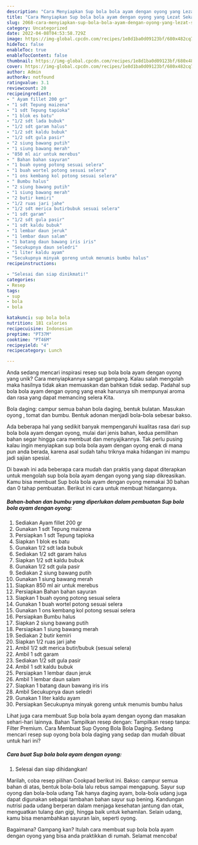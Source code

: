 ```yaml
---
description: "Cara Menyiapkan Sup bola bola ayam dengan oyong yang Lezat Sekali"
title: "Cara Menyiapkan Sup bola bola ayam dengan oyong yang Lezat Sekali"
slug: 2068-cara-menyiapkan-sup-bola-bola-ayam-dengan-oyong-yang-lezat-sekali
category: Uncategorized
date: 2022-04-08T04:53:58.729Z
image: https://img-global.cpcdn.com/recipes/1e8d1ba0d09123bf/680x482cq70/sup-bola-bola-ayam-dengan-oyong-foto-resep-utama.jpg
hideToc: false
enableToc: true
enableTocContent: false
thumbnail: https://img-global.cpcdn.com/recipes/1e8d1ba0d09123bf/680x482cq70/sup-bola-bola-ayam-dengan-oyong-foto-resep-utama.jpg
cover: https://img-global.cpcdn.com/recipes/1e8d1ba0d09123bf/680x482cq70/sup-bola-bola-ayam-dengan-oyong-foto-resep-utama.jpg
author: Admin
authorAv: notfound
ratingvalue: 3.1
reviewcount: 20
recipeingredient:
- " Ayam fillet 200 gr"
- "1 sdt Tepung maizena"
- "1 sdt Tepung tapioka"
- "1 blok es batu"
- "1/2 sdt lada bubuk"
- "1/2 sdt garam halus"
- "1/2 sdt kaldu bubuk"
- "1/2 sdt gula pasir"
- "2 siung bawang putih"
- "1 siung bawang merah"
- "850 ml air untuk merebus"
- " Bahan bahan sayuran"
- "1 buah oyong potong sesuai selera"
- "1 buah wortel potong sesuai selera"
- "1 ons kembang kol potong sesuai selera"
- " Bumbu halus"
- "2 siung bawang putih"
- "1 siung bawang merah"
- "2 butir kemiri"
- "1/2 ruas jari jahe"
- "1/2 sdt merica butirbubuk sesuai selera"
- "1 sdt garam"
- "1/2 sdt gula pasir"
- "1 sdt kaldu bubuk"
- "1 lembar daun jeruk"
- "1 lembar daun salam"
- "1 batang daun bawang iris iris"
- "Secukupnya daun seledri"
- "1 liter kaldu ayam"
- "Secukupnya minyak goreng untuk menumis bumbu halus"
recipeinstructions:

- "Selesai dan siap dinikmati!"
categories:
- Resep
tags:
- sup
- bola
- bola

katakunci: sup bola bola 
nutrition: 181 calories
recipecuisine: Indonesian
preptime: "PT37M"
cooktime: "PT46M"
recipeyield: "4"
recipecategory: Lunch

---
```





Anda sedang mencari inspirasi resep sup bola bola ayam dengan oyong yang unik? Cara menyiapkannya sangat gampang. Kalau salah mengolah maka hasilnya tidak akan memuaskan dan bahkan tidak sedap. Padahal sup bola bola ayam dengan oyong yang enak harusnya sih mempunyai aroma dan rasa yang dapat memancing selera Kita.





Bola daging: campur semua bahan bola daging, bentuk bulatan. Masukan oyong , tomat dan bumbu. Bentuk adonan menjadi bola-bola sebesar bakso.

Ada beberapa hal yang sedikit banyak mempengaruhi kualitas rasa dari sup bola bola ayam dengan oyong, mulai dari jenis bahan, kedua pemilihan bahan segar hingga cara membuat dan menyajikannya. Tak perlu pusing kalau ingin menyiapkan sup bola bola ayam dengan oyong enak di mana pun anda berada, karena asal sudah tahu triknya maka hidangan ini mampu jadi sajian spesial.






Di bawah ini ada beberapa cara mudah dan praktis yang dapat diterapkan untuk mengolah sup bola bola ayam dengan oyong yang siap dikreasikan. Kamu bisa membuat Sup bola bola ayam dengan oyong memakai 30 bahan dan 0 tahap pembuatan. Berikut ini cara untuk membuat hidangannya.

<!--inarticleads1-->

##### Bahan-bahan dan bumbu yang diperlukan dalam pembuatan Sup bola bola ayam dengan oyong:

1. Sediakan  Ayam fillet 200 gr
1. Gunakan 1 sdt Tepung maizena
1. Persiapkan 1 sdt Tepung tapioka
1. Siapkan 1 blok es batu
1. Gunakan 1/2 sdt lada bubuk
1. Sediakan 1/2 sdt garam halus
1. Siapkan 1/2 sdt kaldu bubuk
1. Gunakan 1/2 sdt gula pasir
1. Sediakan 2 siung bawang putih
1. Gunakan 1 siung bawang merah
1. Siapkan 850 ml air untuk merebus
1. Persiapkan  Bahan bahan sayuran
1. Siapkan 1 buah oyong potong sesuai selera
1. Gunakan 1 buah wortel potong sesuai selera
1. Gunakan 1 ons kembang kol potong sesuai selera
1. Persiapkan  Bumbu halus
1. Siapkan 2 siung bawang putih
1. Persiapkan 1 siung bawang merah
1. Sediakan 2 butir kemiri
1. Siapkan 1/2 ruas jari jahe
1. Ambil 1/2 sdt merica butir/bubuk (sesuai selera)
1. Ambil 1 sdt garam
1. Sediakan 1/2 sdt gula pasir
1. Ambil 1 sdt kaldu bubuk
1. Persiapkan 1 lembar daun jeruk
1. Ambil 1 lembar daun salam
1. Siapkan 1 batang daun bawang iris iris
1. Ambil Secukupnya daun seledri
1. Gunakan 1 liter kaldu ayam
1. Persiapkan Secukupnya minyak goreng untuk menumis bumbu halus


Lihat juga cara membuat Sup bola bola ayam dengan oyong dan masakan sehari-hari lainnya. Bahan Tampilkan resep dengan: Tampilkan resep tanpa: Filter Premium. Cara Membuat Sup Oyong Bola Bola Daging. Sedang mencari resep sup oyong bola bola daging yang sedap dan mudah dibuat untuk hari ini? 

<!--inarticleads2-->

##### Cara buat Sup bola bola ayam dengan oyong:


1. Selesai dan siap dihidangkan!

Marilah, coba resep pilihan Cookpad berikut ini. Bakso: campur semua bahan di atas, bentuk bola-bola lalu rebus sampai mengapung. Sayur sup oyong dan bola-bola udang Tak hanya daging ayam, bola-bola udang juga dapat digunakan sebagai tambahan bahan sayur sup bening. Kandungan nutrisi pada udang berperan dalam menjaga kesehatan jantung dan otak, menguatkan tulang dan gigi, hingga baik untuk kehamilan. Selain udang, kamu bisa menambahkan sayuran lain, seperti oyong. 

Bagaimana? Gampang kan? Itulah cara membuat sup bola bola ayam dengan oyong yang bisa anda praktikkan di rumah. Selamat mencoba!
